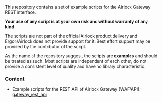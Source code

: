 This repository contains a set of example scripts for the Airlock Gateway REST interface.

**Your use of any script is at your own risk and without warranty of any kind.**

The scripts are not part of the official Airlock product delivery and Ergon/Airlock does not provide support for it. Best effort support may be provided by the contributor of the script.

As the name of the repository suggest, the scripts are **examples** and should be treated as such. Most scripts are independent of each other, do not provide a consistent level of quality and have no library characteristic.

### Content
* Example scripts for the REST API of Airlock Gateway (WAF/API): [gateway_rest_api](gateway_rest_api)
